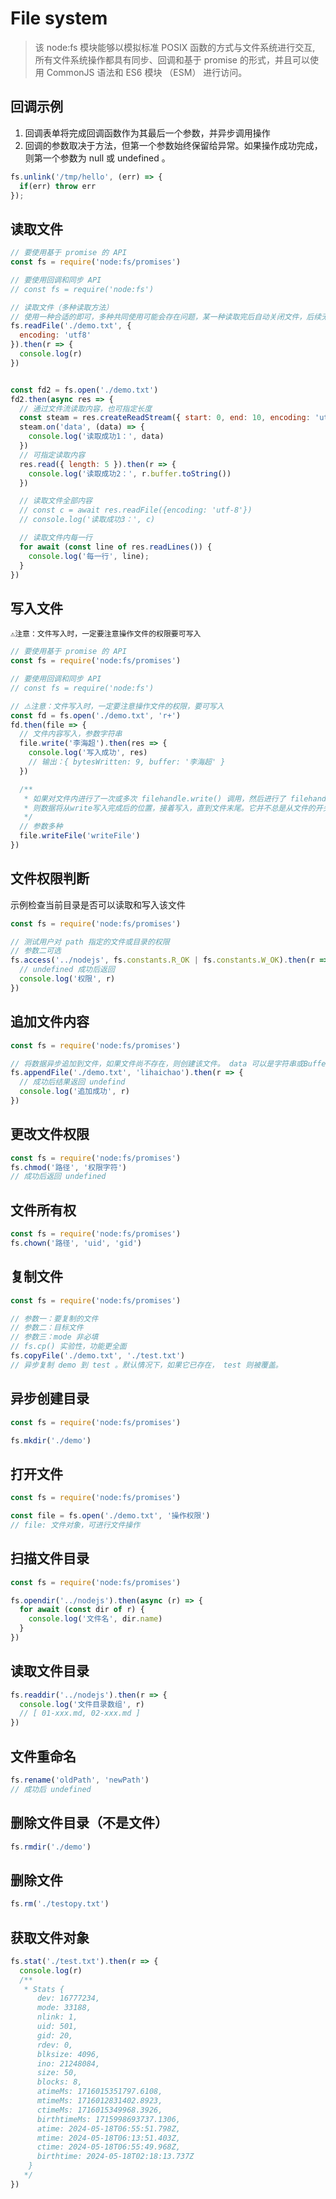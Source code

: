 # File system
> 该 node:fs 模块能够以模拟标准 POSIX 函数的方式与文件系统进行交互, 所有文件系统操作都具有同步、回调和基于 promise 的形式，并且可以使用 CommonJS 语法和 ES6 模块 （ESM） 进行访问。

## 回调示例
1. 回调表单将完成回调函数作为其最后一个参数，并异步调用操作
2. 回调的参数取决于方法，但第一个参数始终保留给异常。如果操作成功完成，则第一个参数为 null 或 undefined 。
```js
fs.unlink('/tmp/hello', (err) => {
  if(err) throw err
});
```

## 读取文件
```js
// 要使用基于 promise 的 API
const fs = require('node:fs/promises')

// 要使用回调和同步 API
// const fs = require('node:fs')

// 读取文件（多种读取方法）
// 使用一种合适的即可，多种共同使用可能会存在问题，某一种读取完后自动关闭文件，后续无法操作
fs.readFile('./demo.txt', {
  encoding: 'utf8'
}).then(r => {
  console.log(r)
})


const fd2 = fs.open('./demo.txt')
fd2.then(async res => {
  // 通过文件流读取内容，也可指定长度
  const steam = res.createReadStream({ start: 0, end: 10, encoding: 'utf-8', autoClose: false })
  steam.on('data', (data) => {
    console.log('读取成功1：', data)
  })
  // 可指定读取内容
  res.read({ length: 5 }).then(r => {
    console.log('读取成功2：', r.buffer.toString())
  })

  // 读取文件全部内容
  // const c = await res.readFile({encoding: 'utf-8'})
  // console.log('读取成功3：', c)

  // 读取文件内每一行
  for await (const line of res.readLines()) {
    console.log('每一行', line);
  }
})
```

## 写入文件
`⚠️注意：文件写入时，一定要注意操作文件的权限要可写入`
```js
// 要使用基于 promise 的 API
const fs = require('node:fs/promises')

// 要使用回调和同步 API
// const fs = require('node:fs')

// ⚠️注意：文件写入时，一定要注意操作文件的权限，要可写入
const fd = fs.open('./demo.txt', 'r+')
fd.then(file => {
  // 文件内容写入，参数字符串
  file.write('李海超').then(res => {
    console.log('写入成功', res)
    // 输出：{ bytesWritten: 9, buffer: '李海超' }
  })

  /**
   * 如果对文件内进行了一次或多次 filehandle.write() 调用，然后进行了 filehandle.writeFile() 调用，
   * 则数据将从write写入完成后的位置，接着写入，直到文件末尾。它并不总是从文件的开头写入。
   */
  // 参数多种
  file.writeFile('writeFile')
})
```

## 文件权限判断
示例检查当前目录是否可以读取和写入该文件
```js
const fs = require('node:fs/promises')

// 测试用户对 path 指定的文件或目录的权限
// 参数二可选
fs.access('../nodejs', fs.constants.R_OK | fs.constants.W_OK).then(r => {
  // undefined 成功后返回
  console.log('权限', r)
})
```

## 追加文件内容
```js
const fs = require('node:fs/promises')

// 将数据异步追加到文件，如果文件尚不存在，则创建该文件。 data 可以是字符串或Buffer
fs.appendFile('./demo.txt', 'lihaichao').then(r => {
  // 成功后结果返回 undefind
  console.log('追加成功', r)
})
```

## 更改文件权限
```js
const fs = require('node:fs/promises')
fs.chmod('路径', '权限字符')
// 成功后返回 undefined
```

## 文件所有权
```js
const fs = require('node:fs/promises')
fs.chown('路径', 'uid', 'gid')
```

## 复制文件
```js
const fs = require('node:fs/promises')

// 参数一：要复制的文件
// 参数二：目标文件
// 参数三：mode 非必填
// fs.cp() 实验性，功能更全面
fs.copyFile('./demo.txt', './test.txt')
// 异步复制 demo 到 test 。默认情况下，如果它已存在， test 则被覆盖。
```

## 异步创建目录
```js
const fs = require('node:fs/promises')

fs.mkdir('./demo')
```

## 打开文件
```js
const fs = require('node:fs/promises')

const file = fs.open('./demo.txt', '操作权限')
// file: 文件对象，可进行文件操作
```

## 扫描文件目录
```js
const fs = require('node:fs/promises')

fs.opendir('../nodejs').then(async (r) => {
  for await (const dir of r) {
    console.log('文件名', dir.name)
  }
})

```

## 读取文件目录
```js
fs.readdir('../nodejs').then(r => {
  console.log('文件目录数组', r)
  // [ 01-xxx.md, 02-xxx.md ]
})
```

## 文件重命名
```js
fs.rename('oldPath', 'newPath')
// 成功后 undefined
```

## 删除文件目录（不是文件）
```js
fs.rmdir('./demo')
```

## 删除文件
```js
fs.rm('./testopy.txt')
```

## 获取文件对象
```js
fs.stat('./test.txt').then(r => {
  console.log(r)
  /**
   * Stats {
      dev: 16777234,
      mode: 33188,
      nlink: 1,
      uid: 501,
      gid: 20,
      rdev: 0,
      blksize: 4096,
      ino: 21248084,
      size: 50,
      blocks: 8,
      atimeMs: 1716015351797.6108,
      mtimeMs: 1716012831402.8923,
      ctimeMs: 1716015349968.3926,
      birthtimeMs: 1715998693737.1306,
      atime: 2024-05-18T06:55:51.798Z,
      mtime: 2024-05-18T06:13:51.403Z,
      ctime: 2024-05-18T06:55:49.968Z,
      birthtime: 2024-05-18T02:18:13.737Z
    }
   */
})
```